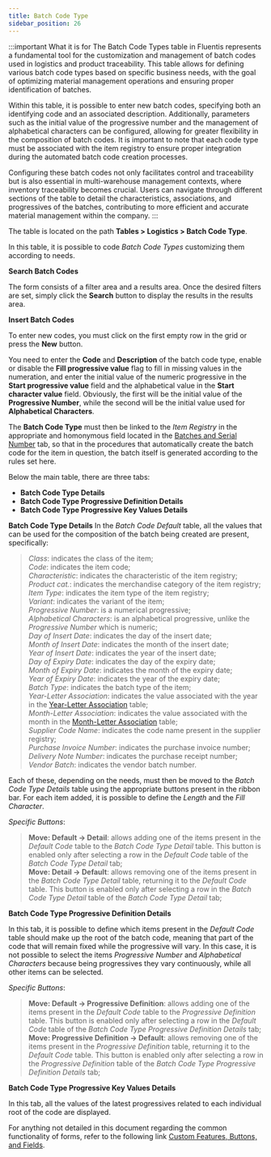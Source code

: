 ```yaml
---
title: Batch Code Type 
sidebar_position: 26
---
```


:::important What it is for
The Batch Code Types table in Fluentis represents a fundamental tool for the customization and management of batch codes used in logistics and product traceability. This table allows for defining various batch code types based on specific business needs, with the goal of optimizing material management operations and ensuring proper identification of batches.

Within this table, it is possible to enter new batch codes, specifying both an identifying code and an associated description. Additionally, parameters such as the initial value of the progressive number and the management of alphabetical characters can be configured, allowing for greater flexibility in the composition of batch codes. It is important to note that each code type must be associated with the item registry to ensure proper integration during the automated batch code creation processes.

Configuring these batch codes not only facilitates control and traceability but is also essential in multi-warehouse management contexts, where inventory traceability becomes crucial. Users can navigate through different sections of the table to detail the characteristics, associations, and progressives of the batches, contributing to more efficient and accurate material management within the company.
:::

The table is located on the path **Tables > Logistics > Batch Code Type**.

In this table, it is possible to code *Batch Code Types* customizing them according to needs.

**Search Batch Codes**

The form consists of a filter area and a results area. Once the desired filters are set, simply click the **Search** button to display the results in the results area.

**Insert Batch Codes**

To enter new codes, you must click on the first empty row in the grid or press the **New** button. 

You need to enter the **Code** and **Description** of the batch code type, enable or disable the **Fill progressive value** flag to fill in missing values in the numeration, and enter the initial value of the numeric progressive in the **Start progressive value** field and the alphabetical value in the **Start character value** field. Obviously, the first will be the initial value of the **Progressive Number**, while the second will be the initial value used for **Alphabetical Characters**.

The **Batch Code Type** must then be linked to the *Item Registry* in the appropriate and homonymous field located in the [Batches and Serial Number](/docs/erp-home/registers/items/create-new-items/item-registry/lots-and-serial-number) tab, so that in the procedures that automatically create the batch code for the item in question, the batch itself is generated according to the rules set here.

Below the main table, there are three tabs:   
- **Batch Code Type Details**
- **Batch Code Type Progressive Definition Details**  
- **Batch Code Type Progressive Key Values Details**    

**Batch Code Type Details**
In the *Batch Code Default* table, all the values that can be used for the composition of the batch being created are present, specifically:

> *Class*: indicates the class of the item;    
> *Code*: indicates the item code;     
> *Characteristic*: indicates the characteristic of the item registry;     
> *Product cat.*: indicates the merchandise category of the item registry;    
> *Item Type*: indicates the item type of the item registry;    
> *Variant*: indicates the variant of the item;    
> *Progressive Number*: is a numerical progressive;          
> *Alphabetical Characters*: is an alphabetical progressive, unlike the *Progressive Number* which is numeric;        
> *Day of Insert Date*: indicates the day of the insert date;    
> *Month of Insert Date*: indicates the month of the insert date;    
> *Year of Insert Date*: indicates the year of the insert date;    
> *Day of Expiry Date*: indicates the day of the expiry date;    
> *Month of Expiry Date*: indicates the month of the expiry date;    
> *Year of Expiry Date*: indicates the year of the expiry date;     
> *Batch Type*: indicates the batch type of the item;     
> *Year-Letter Association*: indicates the value associated with the year in the [Year-Letter Association](/docs/configurations/tables/general-settings/year-letter-association) table;    
> *Month-Letter Association*: indicates the value associated with the month in the [Month-Letter Association](/docs/configurations/tables/general-settings/month-letter-association) table;    
> *Supplier Code Name*: indicates the code name present in the supplier registry;          
> *Purchase Invoice Number*: indicates the purchase invoice number;  
> *Delivery Note Number*: indicates the purchase receipt number;     
> *Vendor Batch*: indicates the vendor batch number.    

Each of these, depending on the needs, must then be moved to the *Batch Code Type Details* table using the appropriate buttons present in the ribbon bar.
For each item added, it is possible to define the *Length* and the *Fill Character*.

*Specific Buttons*:
> **Move: Default -> Detail**: allows adding one of the items present in the *Default Code* table to the *Batch Code Type Detail* table. This button is enabled only after selecting a row in the *Default Code* table of the *Batch Code Type Detail* tab;          
> **Move: Detail -> Default**: allows removing one of the items present in the *Batch Code Type Detail* table, returning it to the *Default Code* table. This button is enabled only after selecting a row in the *Batch Code Type Detail* table of the *Batch Code Type Detail* tab;               

**Batch Code Type Progressive Definition Details** 

In this tab, it is possible to define which items present in the *Default Code* table should make up the root of the batch code, meaning that part of the code that will remain fixed while the progressive will vary. In this case, it is not possible to select the items *Progressive Number* and *Alphabetical Characters* because being progressives they vary continuously, while all other items can be selected.

*Specific Buttons*:
> **Move: Default -> Progressive Definition**: allows adding one of the items present in the *Default Code* table to the *Progressive Definition* table. This button is enabled only after selecting a row in the *Default Code* table of the *Batch Code Type Progressive Definition Details* tab;          
> **Move: Progressive Definition -> Default**: allows removing one of the items present in the *Progressive Definition* table, returning it to the *Default Code* table. This button is enabled only after selecting a row in the *Progressive Definition* table of the *Batch Code Type Progressive Definition Details* tab;  

**Batch Code Type Progressive Key Values Details**  

In this tab, all the values of the latest progressives related to each individual root of the code are displayed.

For anything not detailed in this document regarding the common functionality of forms, refer to the following link [Custom Features, Buttons, and Fields](/docs/guide/common).